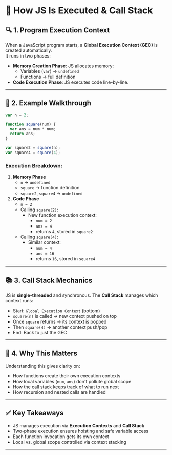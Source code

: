# 📘 How JS Is Executed & Call Stack

## 🔍 1. Program Execution Context
When a JavaScript program starts, a **Global Execution Context (GEC)** is created automatically.  
It runs in two phases:
- **Memory Creation Phase**: JS allocates memory:
  - Variables (`var`) → `undefined`
  - Functions → full definition
- **Code Execution Phase**: JS executes code line-by-line.

---

## 🧩 2. Example Walkthrough
```js
var n = 2;

function square(num) {
  var ans = num * num;
  return ans;
}

var square2 = square(n);
var square4 = square(4);
````

### Execution Breakdown:
1. **Memory Phase**
   * `n` → `undefined`
   * `square` → function definition
   * `square2`, `square4` → `undefined`
2. **Code Phase**
   * `n = 2`
   * Calling `square(2)`:
     * New function execution context:
       * `num = 2`
       * `ans = 4`
       * returns `4`, stored in `square2`
   * Calling `square(4)`:
     * Similar context:
       * `num = 4`
       * `ans = 16`
       * returns `16`, stored in `square4`

---

## 📚 3. Call Stack Mechanics
JS is **single-threaded** and synchronous. The **Call Stack** manages which context runs:
* Start: `Global Execution Context` (bottom)
* `square(n)` is called → new context pushed on top
* Once `square` returns → its context is popped
* Then `square(4)` → another context push/pop
* End: Back to just the GEC

---

## 🧠 4. Why This Matters
Understanding this gives clarity on:
* How functions create their own execution contexts
* How local variables (`num`, `ans`) don't pollute global scope
* How the call stack keeps track of what to run next
* How recursion and nested calls are handled

---

## ✅ Key Takeaways
* JS manages execution via **Execution Contexts** and **Call Stack**
* Two-phase execution ensures hoisting and safe variable access
* Each function invocation gets its own context
* Local vs. global scope controlled via context stacking

---
